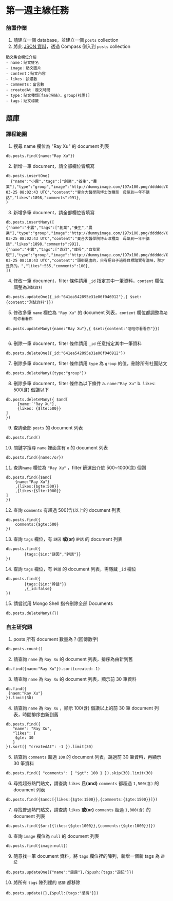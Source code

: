 # 第一週主線任務

### 前置作業

1. 請建立一個 database，並建立一個 `posts` collection
2. 將此 [JSON 資料](https://drive.google.com/file/d/1VCuWX2M6K-Du8pWlrcGImO_ux4Zwsa6v/view?usp=sharing)，透過 Compass 倒入到 `posts` collection

```
貼文集合欄位介紹
- name：貼文姓名
- image：貼文圖片
- content：貼文內容
- likes：按讚數
- comments：留言數
- createdAt：發文時間
- type：貼文種類[fan(粉絲)、group(社團)]
- tags：貼文標籤
```

## 題庫

### 課程範圍

1. 搜尋 name 欄位為 "Ray Xu" 的 document 列表

```=JavaScript
db.posts.find({name:"Ray Xu"})
```

2. 新增一筆 document，請全部欄位皆填寫

```=JavaScript
db.posts.insertOne(
  {"name":"小露","tags":["創業","養生","農業"],"type":"group","image":"http://dummyimage.com/197x100.png/dddddd/000000","createdAt":"2022-03-25 08:02:43 UTC","content":"棄台大醫學院博士改種菜　母氣到一年不講話","likes":1898,"comments":991},
)
```

3. 新增多筆 document，請全部欄位皆填寫

```=JavaScript
db.posts.insertMany([
{"name":"小露","tags":["創業","養生","農業"],"type":"group","image":"http://dummyimage.com/197x100.png/dddddd/000000","createdAt":"2022-03-25 08:02:43 UTC","content":"棄台大醫學院博士改種菜　母氣到一年不講話","likes":1898,"comments":991},
{"name":"小露","tags":["奇幻","成長","自我實現"],"type":"group","image":"http://dummyimage.com/197x100.png/dddddd/000000","createdAt":"2022-03-25 08:10:43 UTC","content":"頭銜是虛的，只有把日子過得目標踏實有滋味，那才是真的。","likes":555,"comments":100},
])
```

4. 修改一筆 document，filter 條件請用 `_id` 指定其中一筆資料，`content` 欄位調整為`測試資料`

```=JavaScript
db.posts.updateOne({_id:"641ea542895e31e06f046912"},{ $set:{content:"測試資料"}})

```

5. 修改多筆 `name` 欄位為 `"Ray Xu"` 的 document 列表，`content` 欄位都調整為`哈哈你看看你`

```=JavaScript
db.posts.updateMany({name:"Ray Xu"},{ $set:{content:"哈哈你看看你"}})


```

6. 刪除一筆 document，filter 條件請用 `_id` 任意指定其中一筆資料

```=JavaScript
db.posts.deleteOne({_id:"641ea542895e31e06f046912"})

```

7. 刪除多筆 document，filter 條件請用 `type` 為 `group` 的值，刪除所有社團貼文

```=JavaScript
db.posts.deleteMany({type:"group"})
```

8. 刪除多筆 document，filter 條件為以下條件
   a. `name`:`"Ray Xu"`
   b. `likes`: 500(含) 個讚以下

```=JavaScript
db.posts.deleteMany({ $and[
     {name:`"Ray Xu"},
     {likes: {$lte:500}}
]
})
```

9. 查詢全部 `posts` 的 document 列表

```=JavaScript
db.posts.find()
```

10. 關鍵字搜尋 `name` 裡面含有 `o` 的 document 列表

```=JavaScript
db.posts.find({name:/o/})
```

11. 查詢`name` 欄位為 `"Ray Xu"` ，filter 篩選出介於 500~1000(含) 個讚

```=JavaScript
db.posts.find({$and[
    {name:"Ray Xu"}
    ,{likes:{$gte:500}}
    ,{likes:{$lte:1000}}
]
})

```

12. 查詢 `comments` 有超過 500(含)以上的 document 列表

```=JavaScript
db.posts.find({
    comments:{$gte:500}
})

```

13. 查詢 `tags` 欄位，有 `謎因` **或(or)** `幹話` 的 document 列表

```=JavaScript
db.posts.find({
        {tags:{$in:"謎因","幹話"}}
})

```

14. 查詢 `tags` 欄位，有 `幹話` 的 document 列表，需隱藏 `_id` 欄位

```=JavaScript
db.posts.find({
        {tags:{$in:"幹話"}}
        ,{_id:false}
})
```

15. 請嘗試用 Mongo Shell 指令刪除全部 Documents

```=JavaScript
db.posts.deleteMany({})
```

### 自主研究題

1. posts 所有 document 數量為？(回傳數字)

```=JavaScript
db.posts.count()
```

2. 請查詢 `name` 為 `Ray Xu` 的 document 列表，排序為由新到舊

```=JavaScript
db.find({naem:"Ray Xu"}).sort(created:-1)
```

3. 請查詢 `name` 為 `Ray Xu` 的 document 列表，顯示前 30 筆資料

```=JavaScript
db.find({
 {naem:"Ray Xu"}
}).limit(30)
```

4. 請查詢 `name` 為 `Ray Xu` ，顯示 100(含) 個讚以上的前 30 筆 document 列表，時間排序由新到舊

```=JavaScript
db.posts.find({
   "name": "Ray Xu",
   "likes": {
    $gte: 30
   }
}).sort({ "createdAt": -1 }).limit(30)
```

5. 請查詢 `comments` 超過 `100` 的 document 列表，跳過前 30 筆資料，再顯示 30 筆資料

```=JavaScript
db.posts.find({ "comments": { "$gt": 100 } }).skip(30).limit(30)
```

6. 尋找超夯熱門貼文，請查詢 `likes` **且(and)** `comments` 都超過 `1,500(含)` 的 document 列表

```=JavaScript
db.posts.find({$and:[{likes:{$gte:1500}},{comments:{$gte:1500}}]})
```

7. 尋找普通熱門貼文，請查詢 `likes` **或(or)** `comments` 超過 `1,000(含)` 的 document 列表

```=JavaScript
db.posts.find({$or:[{likes:{$gte:1000}},{comments:{$gte:1000}}]})
```

8. 查詢 `image` 欄位為 `null` 的 document 列表

```=JavaScript
db.posts.find({image:null})
```

9. 隨意找一筆 document 資料，將 `tags` 欄位裡的陣列，新增一個新 tags 為 `遊記`

```=JavaScript
db.posts.updateOne({"name":"露露"},{$push:{tags:"遊記"}})
```

10. 將所有 `tags` 陣列裡的 `感情` 都移除

```=JavaScript
db.posts.update({},{$pull:{tags:"感情"}})
```
